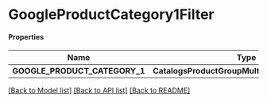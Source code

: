 # GoogleProductCategory1Filter

#### Properties
Name | Type | Description | Notes
------------ | ------------- | ------------- | -------------
**GOOGLE_PRODUCT_CATEGORY_1** | **CatalogsProductGroupMultipleStringListCriteria** |  | 

[[Back to Model list]](../README.md#documentation-for-models) [[Back to API list]](../README.md#documentation-for-api-endpoints) [[Back to README]](../README.md)


